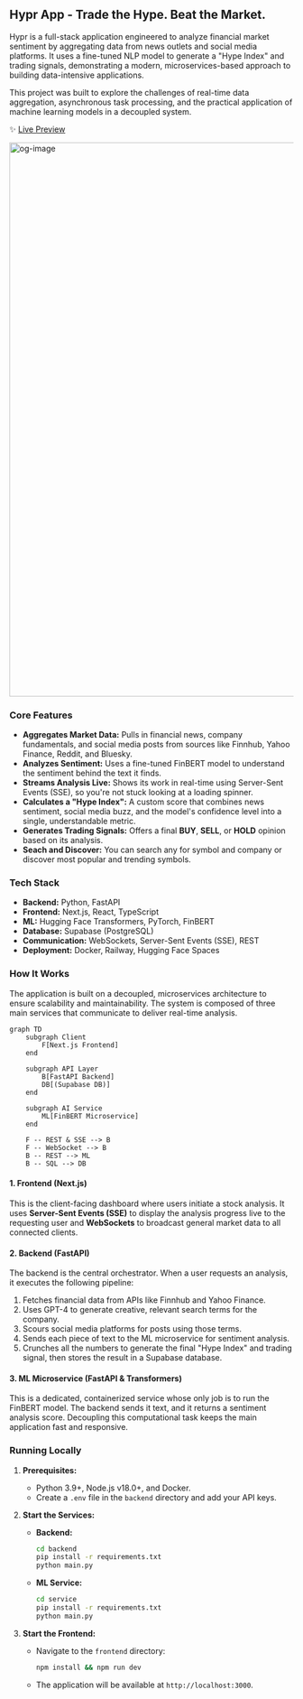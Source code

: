 ## Hypr App - Trade the Hype. Beat the Market.

Hypr is a full-stack application engineered to analyze financial market sentiment by aggregating data from news outlets and social media platforms. It uses a fine-tuned NLP model to generate a "Hype Index" and trading signals, demonstrating a modern, microservices-based approach to building data-intensive applications.

This project was built to explore the challenges of real-time data aggregation, asynchronous task processing, and the practical application of machine learning models in a decoupled system.

✨ [Live Preview](https://hypr-app.vercel.app/)

<img width="1512" height="982" alt="og-image" src="https://github.com/user-attachments/assets/74c98051-d7c7-4321-a39a-a99d86259ec5" />


### Core Features

*   **Aggregates Market Data:** Pulls in financial news, company fundamentals, and social media posts from sources like Finnhub, Yahoo Finance, Reddit, and Bluesky.
*   **Analyzes Sentiment:** Uses a fine-tuned FinBERT model to understand the sentiment behind the text it finds.
*   **Streams Analysis Live:** Shows its work in real-time using Server-Sent Events (SSE), so you're not stuck looking at a loading spinner.
*   **Calculates a "Hype Index":** A custom score that combines news sentiment, social media buzz, and the model's confidence level into a single, understandable metric.
*   **Generates Trading Signals:** Offers a final **BUY**, **SELL**, or **HOLD** opinion based on its analysis.
*   **Seach and Discover:** You can search any for symbol and company or discover most popular and trending symbols.

### Tech Stack

  * **Backend:** Python, FastAPI
  * **Frontend:** Next.js, React, TypeScript
  * **ML:** Hugging Face Transformers, PyTorch, FinBERT
  * **Database:** Supabase (PostgreSQL)
  * **Communication:** WebSockets, Server-Sent Events (SSE), REST
  * **Deployment:** Docker, Railway, Hugging Face Spaces

### How It Works

The application is built on a decoupled, microservices architecture to ensure scalability and maintainability. The system is composed of three main services that communicate to deliver real-time analysis.

```mermaid
graph TD
    subgraph Client
        F[Next.js Frontend]
    end

    subgraph API Layer
        B[FastAPI Backend]
        DB[(Supabase DB)]
    end

    subgraph AI Service
        ML[FinBERT Microservice]
    end

    F -- REST & SSE --> B
    F -- WebSocket --> B
    B -- REST --> ML
    B -- SQL --> DB
```

#### **1. Frontend (Next.js)**

This is the client-facing dashboard where users initiate a stock analysis. It uses **Server-Sent Events (SSE)** to display the analysis progress live to the requesting user and **WebSockets** to broadcast general market data to all connected clients.

#### **2. Backend (FastAPI)**

The backend is the central orchestrator. When a user requests an analysis, it executes the following pipeline:

1.  Fetches financial data from APIs like Finnhub and Yahoo Finance.
2.  Uses GPT-4 to generate creative, relevant search terms for the company.
3.  Scours social media platforms for posts using those terms.
4.  Sends each piece of text to the ML microservice for sentiment analysis.
5.  Crunches all the numbers to generate the final "Hype Index" and trading signal, then stores the result in a Supabase database.

#### **3. ML Microservice (FastAPI & Transformers)**

This is a dedicated, containerized service whose only job is to run the FinBERT model. The backend sends it text, and it returns a sentiment analysis score. Decoupling this computational task keeps the main application fast and responsive.


### Running Locally

1.  **Prerequisites:**

      * Python 3.9+, Node.js v18.0+, and Docker.
      * Create a `.env` file in the `backend` directory and add your API keys.

2.  **Start the Services:**

      * **Backend:**
        ```bash
        cd backend
        pip install -r requirements.txt
        python main.py
        ```
      * **ML Service:**
        ```bash
        cd service
        pip install -r requirements.txt
        python main.py
        ```

3.  **Start the Frontend:**

      * Navigate to the `frontend` directory:
        ```bash
        npm install && npm run dev
        ```
      * The application will be available at `http://localhost:3000`.
